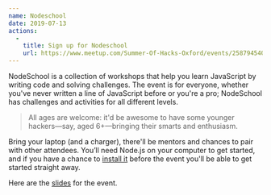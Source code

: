 ```yaml
---
name: Nodeschool
date: 2019-07-13
actions:
  -
    title: Sign up for Nodeschool
    url: https://www.meetup.com/Summer-Of-Hacks-Oxford/events/258794540/
---
```


NodeSchool is a collection of workshops that help you learn JavaScript by writing code and solving challenges. The event is for everyone, whether you've never written a line of JavaScript before or you're a pro; NodeSchool has challenges and activities for all different levels.

> All ages are welcome: it'd be awesome to have some younger hackers—say, aged 6+—bringing
> their smarts and enthusiasm.

Bring your laptop (and a charger), there'll be mentors and chances to pair with other attendees. You’ll need Node.js on your computer to get started, and if you have a chance to [install it](https://nodejs.org/en/download/) before the event you'll be able to get started straight away.

Here are the [slides](node_school_slides.pdf) for the event.
